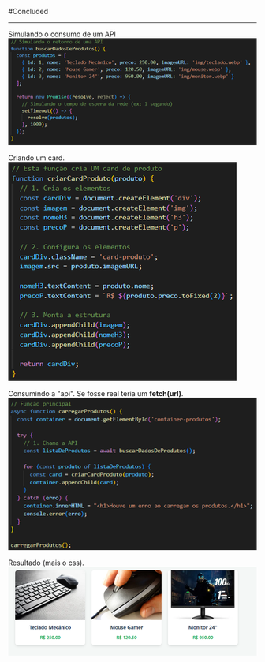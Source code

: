 
#Concluded 

---

Simulando o consumo de um API
![](../../attachments/Pasted%20image%2020250705163245.png)

Criando um card. 
![](../../attachments/Pasted%20image%2020250705163300.png)

Consumindo a "api". Se fosse real teria um **fetch(url)**. 
![](../../attachments/Pasted%20image%2020250705163314.png)

Resultado (mais o css).
![](../../attachments/Pasted%20image%2020250705163500.png)


